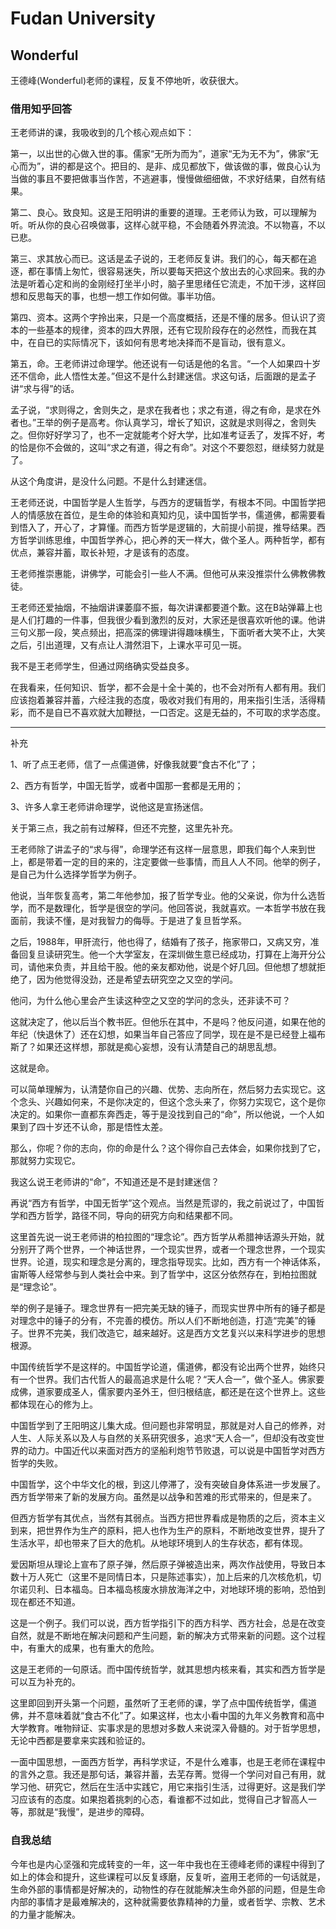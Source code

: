 # Fudan University

## Wonderful

王德峰(Wonderful)老师的课程，反复不停地听，收获很大。

### 借用知乎回答

王老师讲的课，我吸收到的几个核心观点如下：  

第一，以出世的心做入世的事。儒家“无所为而为”，道家“无为无不为”，佛家“无心而为”，讲的都是这个。把目的、是非、成见都放下，做该做的事，做良心认为当做的事且不要把做事当作苦，不逃避事，慢慢做细细做，不求好结果，自然有结果。  

第二、良心。致良知。这是王阳明讲的重要的道理。王老师认为致，可以理解为听。听从你的良心召唤做事，这样心就平稳，不会随着外界流浪。不以物喜，不以已悲。  

第三、求其放心而已。这话是孟子说的，王老师反复讲。我们的心，每天都在追逐，都在事情上匆忙，很容易迷失，所以要每天把这个放出去的心求回来。我的办法是听着心定和尚的金刚经打坐半小时，脑子里思绪任它流走，不加干涉，这样回想和反思每天的事，也想一想工作如何做。事半功倍。  

第四、资本。这两个字拎出来，只是一个高度概括，还是不懂的居多。但认识了资本的一些基本的规律，资本的四大界限，还有它现阶段存在的必然性，而我在其中，在自已的实际情况下，该如何有思考地决择而不是盲动，很有意义。  

第五，命。王老师讲过命理学。他还说有一句话是他的名言。“一个人如果四十岁还不信命，此人悟性太差。”但这不是什么封建迷信。求这句话，后面跟的是孟子讲“求与得”的话。  

孟子说，“求则得之，舍则失之，是求在我者也；求之有道，得之有命，是求在外者也。”王举的例子是高考。你认真学习，增长了知识，这就是求则得之，舍则失之。但你好好学习了，也不一定就能考个好大学，比如准考证丢了，发挥不好，考的恰是你不会做的，这叫“求之有道，得之有命”。对这个不要怨怼，继续努力就是了。  

从这个角度讲，是没什么问题。不是什么封建迷信。  

王老师还说，中国哲学是人生哲学，与西方的逻辑哲学，有根本不同。中国哲学把人的情感放在首位，是生命的体验和真知灼见，读中国哲学书，儒道佛，都需要看到悟入了，开心了，才算懂。而西方哲学是逻辑的，大前提小前提，推导结果。西方哲学训练思维，中国哲学养心，把心养的天一样大，做个圣人。两种哲学，都有优点，兼容并蓄，取长补短，才是该有的态度。  

王老师推崇惠能，讲佛学，可能会引一些人不满。但他可从来没推崇什么佛教佛教徒。  

王老师还爱抽烟，不抽烟讲课萎靡不振，每次讲课都要道个歉。这在B站弹幕上也是人们打趣的一件事，但我很少看到激烈的反对，大家还是很喜欢听他的课。他讲三句义那一段，笑点频出，把高深的佛理讲得趣味横生，下面听者大笑不止，大笑之后，引出道理，又有点让人潸然泪下，上课水平可见一斑。  

我不是王老师学生，但通过网络确实受益良多。

在我看来，任何知识、哲学，都不会是十全十美的，也不会对所有人都有用。我们应该抱着兼容并蓄，六经注我的态度，吸收对我们有用的，用来指引生活，活得精彩，而不是自已不喜欢就大加鞭挞，一口否定。这是无益的，不可取的求学态度。  

-----

补充

1、听了点王老师，信了一点儒道佛，好像我就要“食古不化”了；

2、西方有哲学，中国无哲学，或者中国那一套都是无用的；

3、许多人拿王老师讲命理学，说他这是宣扬迷信。

关于第三点，我之前有过解释，但还不完整，这里先补充。 

王老师除了讲孟子的“求与得”，命理学还有这样一层意思，即我们每个人来到世上，都是带着一定的目的来的，注定要做一些事情，而且人人不同。他举的例子，是自己为什么选择学哲学为例子。  

他说，当年恢复高考，第二年他参加，报了哲学专业。他的父亲说，你为什么选哲学，而不是数理化，哲学是很空的学问。他回答说，我就喜欢。一本哲学书放在我面前，我读不懂，是对我智力的侮辱。于是进了复旦哲学系。  

之后，1988年，甲肝流行，他也得了，结婚有了孩子，拖家带口，又病又穷，准备回复旦读研究生。他一个大学室友，在深圳做生意已经成功，打算在上海开分公司，请他来负责，并且给干股。他的亲友都劝他，说是个好几回。但他想了想就拒绝了，因为他觉得没劲，还是希望去研究空之又空的学问。  

他问，为什么他心里会产生读这种空之又空的学问的念头，还非读不可？  

这就决定了，他以后当个教书匠。但他乐在其中，不是吗？他反问道，如果在他的年纪（快退休了）还在幻想，如果当年自己答应了同学，现在是不是已经登上福布斯了？如果还这样想，那就是痴心妄想，没有认清楚自己的胡思乱想。  

这就是命。  

可以简单理解为，认清楚你自己的兴趣、优势、志向所在，然后努力去实现它。这个念头、兴趣如何来，不是你决定的，但这个念头来了，你努力实现它，这个是你决定的。如果你一直都东奔西走，等于是没找到自己的“命”，所以他说，一个人如果到了四十岁还不认命，那是悟性太差。  

那么，你呢？你的志向，你的命是什么？这个得你自己去体会，如果你找到了它，那就努力实现它。  

我这么说王老师讲的“命”，不知道还是不是封建迷信？  

再说“西方有哲学，中国无哲学”这个观点。当然是荒谬的，我之前说过了，中国哲学和西方哲学，路径不同，导向的研究方向和结果都不同。  

这里首先说一说王老师讲的柏拉图的“理念论”。西方哲学从希腊神话源头开始，就分别开了两个世界，一个神话世界，一个现实世界，或者一个理念世界，一个现实世界。论道，现实和理念是分离的，理念指导现实。比如，西方有一个神话体系，宙斯等人经常参与到人类社会中来。到了哲学中，这区分依然存在，到柏拉图就是“理念论”。  

举的例子是锤子。理念世界有一把完美无缺的锤子，而现实世界中所有的锤子都是对理念中的锤子的分有，不完善的模仿。所以人们不断地创造，打造“完美”的锤子。世界不完美，我们改造它，越来越好。这是西方文艺复兴以来科学进步的思想根源。  

中国传统哲学不是这样的。中国哲学论道，儒道佛，都没有论出两个世界，始终只有一个世界。我们古代哲人的最高追求是什么呢？“天人合一”，做个圣人。佛家要成佛，道家要成圣人，儒家要内圣外王，但归根结底，都还是在这个世界上。这些都体现在心的修为上。  

中国哲学到了王阳明这儿集大成。但问题也非常明显，那就是对人自己的修养，对人生、人际关系以及人与自然的关系研究很多，追求“天人合一”，但却没有改变世界的动力。中国近代以来面对西方的坚船利炮节节败退，可以说是中国哲学对西方哲学的失败。  

中国哲学，这个中华文化的根，到这儿停滞了，没有突破自身体系进一步发展了。西方哲学带来了新的发展方向。虽然是以战争和苦难的形式带来的，但是来了。  

但西方哲学有其优点，当然有其弱点。当西方把世界看成是物质的之后，资本主义到来，把世界作为生产的原料，把人也作为生产的原料，不断地改变世界，提升了生活水平，却也带来了巨大的危机。从地球环境到人的生存状态，都有体现。  

爱因斯坦从理论上宣布了原子弹，然后原子弹被造出来，两次作战使用，导致日本数十万人死亡（这里不是同情日本，只是陈述事实），加上后来的几次核危机，切尔诺贝利、日本福岛。日本福岛核废水排放海洋之中，对地球环境的影响，恐怕到现在都还不知道。  

这是一个例子。我们可以说，西方哲学指引下的西方科学、西方社会，总是在改变自然，就是不断地在解决问题和产生问题，新的解决方式带来新的问题。这个过程中，有重大的成果，也有重大的危险。  

这是王老师的一句原话。而中国传统哲学，就其思想内核来看，其实和西方哲学是可以互为补充的。  

这里即回到开头第一个问题，虽然听了王老师的课，学了点中国传统哲学，儒道佛，并不意味着就“食古不化”了。如果这样，也太小看中国的九年义务教育和高中大学教育。唯物辩证、实事求是的思想对多数人来说深入骨髓的。对于哲学思想，无论中西都是要拿来实践和验证的。  

一面中国思想，一面西方哲学，再科学求证，不是什么难事，也是王老师在课程中的言外之意。我还是那句话，兼容并蓄，去芜存菁。觉得一个学问对自己有用，就学习他、研究它，然后在生活中实践它，用它来指引生活，过得更好。这是我们学习应该有的态度。如果抱着挑刺的心态，看谁都不过如此，觉得自己才智高人一等，那就是“我慢”，是进步的障碍。

### 自我总结
今年也是内心坚强和完成转变的一年，这一年中我也在王德峰老师的课程中得到了如上的体会和提升，这些课程可以反复琢磨，反复听，盗用王老师的一句话就是，生命外部的事情都是好解决的，动物性的存在就能解决生命外部的问题，但是生命内部的事情才是最难解决的，这种就需要依靠精神的力量，或者哲学、宗教、艺术的力量才能解决。

